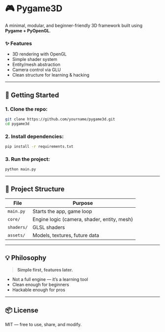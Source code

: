 # 🎮 Pygame3D

A minimal, modular, and beginner-friendly 3D framework built using **Pygame + PyOpenGL**.

### ✨ Features
- 3D rendering with OpenGL
- Simple shader system
- Entity/mesh abstraction
- Camera control via GLU
- Clean structure for learning & hacking

---

## 🚀 Getting Started

### 1. Clone the repo:
```bash
git clone https://github.com/yourname/pygame3d.git
cd pygame3d
````

### 2. Install dependencies:

```bash
pip install -r requirements.txt
```

### 3. Run the project:

```bash
python main.py
```

---

## 📁 Project Structure

| File       | Purpose                                     |
| ---------- | ------------------------------------------- |
| `main.py`  | Starts the app, game loop                   |
| `core/`    | Engine logic (camera, shader, entity, mesh) |
| `shaders/` | GLSL shaders                                |
| `assets/`  | Models, textures, future data               |

---

## 💡 Philosophy

> **Simple first, features later.**

* Not a full engine — it’s a learning tool
* Clean enough for beginners
* Hackable enough for pros

---

## 📦 License

MIT — free to use, share, and modify.
